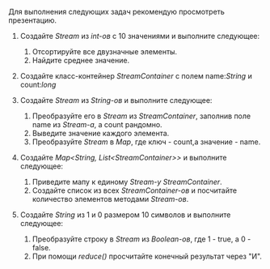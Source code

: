Для выполнения следующих задач рекомендую просмотреть презентацию.

1. Создайте _Stream_ из _int-ов_ с 10 значениями и выполните следующее: 
   1. Отсортируйте все двузначные элементы.
   2. Найдите среднее значение.

2. Создайте класс-контейнер _StreamContainer_ с полем name:_String_ и count:_long_

3. Создайте _Stream_ из _String-ов_ и выполните следующее:
   1. Преобразуйте его в _Stream_ из _StreamContainer_, заполнив поле name из _Stream-а_, а count рандомно.
   2. Выведите значение каждого элемента.
   3. Преобразуйте _Stream_ в _Map_, где ключ - count,а значение - name.

4. Создайте _Map<String, List\<StreamContainer\>>_ и выполните следующее:
   1. Приведите мапу к единому _Stream-у_ _StreamContainer_.
   2. Создайте список из всех _StreamContainer-ов_ и посчитайте количество элементов методами _Stream-ов_.

5. Создайте _String_ из 1 и 0 размером 10 символов и выполните следующее:
   1. Преобразуйте строку в _Stream_ из _Boolean-ов_, где 1 - true, а 0 - false.
   2. При помощи _reduce()_ просчитайте конечный результат через "И".

